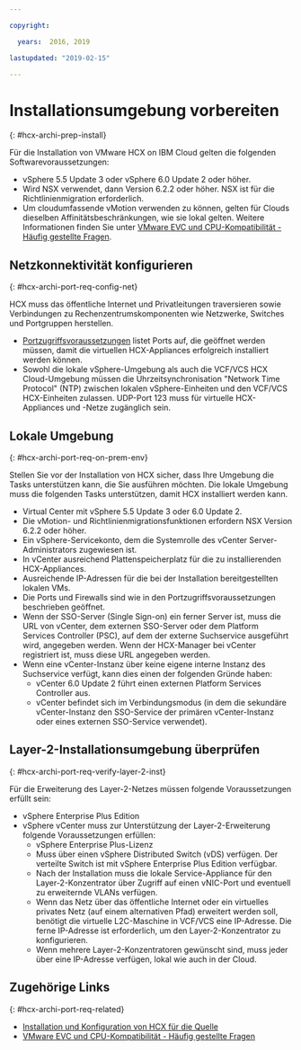 ```yaml
---

copyright:

  years:  2016, 2019

lastupdated: "2019-02-15"

---
```

# Installationsumgebung vorbereiten
{: #hcx-archi-prep-install}

Für die Installation von VMware HCX on IBM Cloud gelten die folgenden Softwarevoraussetzungen:
* vSphere 5.5 Update 3 oder vSphere 6.0 Update 2 oder höher.
* Wird NSX verwendet, dann Version 6.2.2 oder höher. NSX ist für die Richtlinienmigration erforderlich.
* Um cloudumfassende vMotion verwenden zu können, gelten für Clouds dieselben Affinitätsbeschränkungen, wie sie lokal gelten. Weitere Informationen finden Sie unter [VMware EVC und CPU-Kompatibilität - Häufig gestellte Fragen](http://bit.ly/2vK6Sp5).

## Netzkonnektivität konfigurieren
{: #hcx-archi-port-req-config-net}

HCX muss das öffentliche Internet und Privatleitungen traversieren sowie Verbindungen zu Rechenzentrumskomponenten wie Netzwerke, Switches und Portgruppen herstellen.
* [Portzugriffsvoraussetzungen](/docs/services/vmwaresolutions/archiref/hcx-archi?topic=vmware-solutions-hcx-archi-port-req) listet Ports auf, die geöffnet werden müssen, damit die virtuellen HCX-Appliances erfolgreich installiert werden können.
* Sowohl die lokale vSphere-Umgebung als auch die VCF/VCS HCX Cloud-Umgebung müssen die Uhrzeitsynchronisation "Network Time Protocol" (NTP) zwischen lokalen vSphere-Einheiten und den VCF/VCS HCX-Einheiten zulassen. UDP-Port 123 muss für virtuelle HCX-Appliances und -Netze zugänglich sein.

## Lokale Umgebung
{: #hcx-archi-port-req-on-prem-env}

Stellen Sie vor der Installation von HCX sicher, dass Ihre Umgebung die Tasks unterstützen kann, die Sie ausführen möchten. Die lokale Umgebung muss die folgenden Tasks unterstützen, damit HCX installiert werden kann.
* Virtual Center mit vSphere 5.5 Update 3 oder 6.0 Update 2.
* Die vMotion- und Richtlinienmigrationsfunktionen erfordern NSX Version 6.2.2 oder höher.
* Ein vSphere-Servicekonto, dem die Systemrolle des vCenter Server-Administrators zugewiesen ist.
* In vCenter ausreichend Plattenspeicherplatz für die zu installierenden HCX-Appliances.
* Ausreichende IP-Adressen für die bei der Installation bereitgestellten lokalen VMs.
* Die Ports und Firewalls sind wie in den Portzugriffsvoraussetzungen beschrieben geöffnet.
* Wenn der SSO-Server (Single Sign-on) ein ferner Server ist, muss die URL von vCenter, dem externen SSO-Server oder dem Platform Services Controller (PSC), auf dem der externe Suchservice ausgeführt wird, angegeben werden. Wenn der HCX-Manager bei vCenter registriert ist, muss diese URL angegeben werden.
* Wenn eine vCenter-Instanz über keine eigene interne Instanz des Suchservice verfügt, kann dies einen der folgenden Gründe haben:
  * vCenter 6.0 Update 2 führt einen externen Platform Services Controller aus.
  * vCenter befindet sich im Verbindungsmodus (in dem die sekundäre vCenter-Instanz den SSO-Service der primären vCenter-Instanz oder eines externen SSO-Service verwendet).

## Layer-2-Installationsumgebung überprüfen
{: #hcx-archi-port-req-verify-layer-2-inst}

Für die Erweiterung des Layer-2-Netzes müssen folgende Voraussetzungen erfüllt sein:
* vSphere Enterprise Plus Edition
* vSphere vCenter muss zur Unterstützung der Layer-2-Erweiterung folgende Voraussetzungen erfüllen:
  * vSphere Enterprise Plus-Lizenz
  * Muss über einen vSphere Distributed Switch (vDS) verfügen. Der verteilte Switch ist mit vSphere Enterprise Plus Edition verfügbar.
  * Nach der Installation muss die lokale Service-Appliance für den Layer-2-Konzentrator über Zugriff auf einen vNIC-Port und eventuell zu erweiternde VLANs verfügen.
  * Wenn das Netz über das öffentliche Internet oder ein virtuelles privates Netz (auf einem alternativen Pfad) erweitert werden soll, benötigt die virtuelle L2C-Maschine in VCF/VCS eine IP-Adresse. Die ferne IP-Adresse ist erforderlich, um den Layer-2-Konzentrator zu konfigurieren.
  * Wenn mehrere Layer-2-Konzentratoren gewünscht sind, muss jeder über eine IP-Adresse verfügen, lokal wie auch in der Cloud.

## Zugehörige Links
{: #hcx-archi-port-req-related}

* [Installation und Konfiguration von HCX für die Quelle](/docs/services/vmwaresolutions/archiref/hcx-archi?topic=vmware-solutions-hcx-archi-install-cfg-src)
* [VMware EVC und CPU-Kompatibilität - Häufig gestellte Fragen](http://bit.ly/2vK6Sp5)
